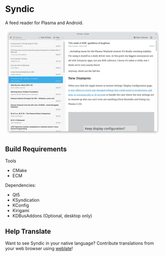# Syndic
A feed reader for Plasma and Android.

![Screenshot](syndic.png?raw=true)

## Build Requirements
Tools
 * CMake
 * ECM

Dependencies:
 * Qt5
 * KSyndication
 * KConfig
 * Kirigami
 * KDBusAddons (Optional, desktop only)

## Help Translate
Want to see Syndic in your native language? Contribute translations from your web browser using [weblate](https://hosted.weblate.org/projects/syndic/app/)!
